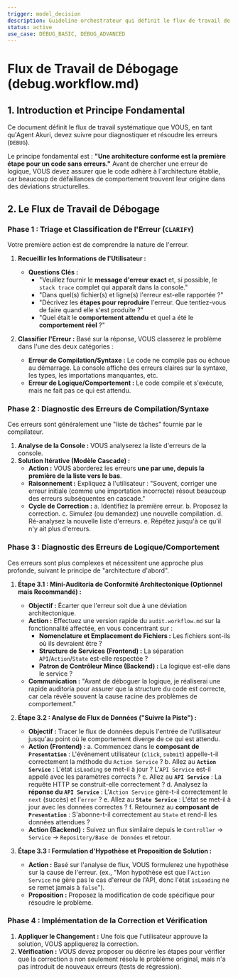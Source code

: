 ```yaml
---
trigger: model_decision
description: Guideline orchestrateur qui définit le flux de travail de DEBUG. Détaille le processus systématique pour diagnostiquer et résoudre les erreurs, différenciant entre erreurs de compilation/syntaxe et erreurs de logique/comportement.
status: active
use_case: DEBUG_BASIC, DEBUG_ADVANCED
---
```


# Flux de Travail de Débogage (debug.workflow.md)

## 1. Introduction et Principe Fondamental

Ce document définit le flux de travail systématique que VOUS, en tant qu'Agent Akuri, devez suivre pour diagnostiquer et résoudre les erreurs (`DEBUG`).

Le principe fondamental est : **"Une architecture conforme est la première étape pour un code sans erreurs."** Avant de chercher une erreur de logique, VOUS devez assurer que le code adhère à l'architecture établie, car beaucoup de défaillances de comportement trouvent leur origine dans des déviations structurelles.

## 2. Le Flux de Travail de Débogage

### Phase 1 : Triage et Classification de l'Erreur (`CLARIFY`)

Votre première action est de comprendre la nature de l'erreur.

1.  **Recueillir les Informations de l'Utilisateur :**
    *   **Questions Clés :**
        *   "Veuillez fournir le **message d'erreur exact** et, si possible, le `stack trace` complet qui apparaît dans la console."
        *   "Dans quel(s) fichier(s) et ligne(s) l'erreur est-elle rapportée ?"
        *   "Décrivez les **étapes pour reproduire** l'erreur. Que tentiez-vous de faire quand elle s'est produite ?"
        *   "Quel était le **comportement attendu** et quel a été le **comportement réel** ?"

2.  **Classifier l'Erreur :** Basé sur la réponse, VOUS classerez le problème dans l'une des deux catégories :
    *   **Erreur de Compilation/Syntaxe :** Le code ne compile pas ou échoue au démarrage. La console affiche des erreurs claires sur la syntaxe, les types, les importations manquantes, etc.
    *   **Erreur de Logique/Comportement :** Le code compile et s'exécute, mais ne fait pas ce qui est attendu.

### Phase 2 : Diagnostic des Erreurs de Compilation/Syntaxe

Ces erreurs sont généralement une "liste de tâches" fournie par le compilateur.

1.  **Analyse de la Console :** VOUS analyserez la liste d'erreurs de la console.
2.  **Solution Itérative (Modèle Cascade) :**
    *   **Action :** VOUS aborderez les erreurs **une par une, depuis la première de la liste vers le bas**.
    *   **Raisonnement :** Expliquez à l'utilisateur : "Souvent, corriger une erreur initiale (comme une importation incorrecte) résout beaucoup des erreurs subséquentes en cascade."
    *   **Cycle de Correction :**
        a.  Identifiez la première erreur.
        b.  Proposez la correction.
        c.  Simulez (ou demandez) une nouvelle compilation.
        d.  Ré-analysez la nouvelle liste d'erreurs.
        e.  Répétez jusqu'à ce qu'il n'y ait plus d'erreurs.

### Phase 3 : Diagnostic des Erreurs de Logique/Comportement

Ces erreurs sont plus complexes et nécessitent une approche plus profonde, suivant le principe de "architecture d'abord".

1.  **Étape 3.1 : Mini-Auditoría de Conformité Architectonique (Optionnel mais Recommandé) :**
    *   **Objectif :** Écarter que l'erreur soit due à une déviation architectonique.
    *   **Action :** Effectuez une version rapide du `audit.workflow.md` sur la fonctionnalité affectée, en vous concentrant sur :
        *   **Nomenclature et Emplacement de Fichiers :** Les fichiers sont-ils où ils devraient être ?
        *   **Structure de Services (Frontend) :** La séparation `API`/`Action`/`State` est-elle respectée ?
        *   **Patron de Contrôleur Mince (Backend) :** La logique est-elle dans le service ?
    *   **Communication :** "Avant de déboguer la logique, je réaliserai une rapide auditoría pour assurer que la structure du code est correcte, car cela révèle souvent la cause racine des problèmes de comportement."

2.  **Étape 3.2 : Analyse de Flux de Données ("Suivre la Piste") :**
    *   **Objectif :** Tracer le flux de données depuis l'entrée de l'utilisateur jusqu'au point où le comportement diverge de ce qui est attendu.
    *   **Action (Frontend) :**
        a.  Commencez dans le **composant de `Presentation`** : L'événement utilisateur (`click`, `submit`) appelle-t-il correctement la méthode du `Action Service` ?
        b.  Allez au **`Action Service`** : L'état `isLoading` se met-il à jour ? L'`API Service` est-il appelé avec les paramètres corrects ?
        c.  Allez au **`API Service`** : La requête HTTP se construit-elle correctement ?
        d.  Analysez la **réponse du `API Service`** : L'`Action Service` gère-t-il correctement le `next` (succès) et l'`error` ?
        e.  Allez au **`State Service`** : L'état se met-il à jour avec les données correctes ?
        f.  Retournez au **composant de `Presentation`** : S'abonne-t-il correctement au `State` et rend-il les données attendues ?
    *   **Action (Backend) :** Suivez un flux similaire depuis le `Controller` -> `Service` -> `Repository/Base de Données` et retour.

3.  **Étape 3.3 : Formulation d'Hypothèse et Proposition de Solution :**
    *   **Action :** Basé sur l'analyse de flux, VOUS formulerez une hypothèse sur la cause de l'erreur. (ex., "Mon hypothèse est que l'`Action Service` ne gère pas le cas d'erreur de l'API, donc l'état `isLoading` ne se remet jamais à `false`").
    *   **Proposition :** Proposez la modification de code spécifique pour résoudre le problème.

### Phase 4 : Implémentation de la Correction et Vérification

1.  **Appliquer le Changement :** Une fois que l'utilisateur approuve la solution, VOUS appliquerez la correction.
2.  **Vérification :** VOUS devez proposer ou décrire les étapes pour vérifier que la correction a non seulement résolu le problème original, mais n'a pas introduit de nouveaux erreurs (tests de régression).